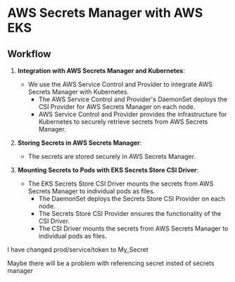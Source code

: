 # AWS Secrets Manager with AWS EKS

## Workflow

1. **Integration with AWS Secrets Manager and Kubernetes**:
    - We use the AWS Service Control and Provider to integrate AWS Secrets Manager with Kubernetes.
        - The AWS Service Control and Provider's DaemonSet deploys the CSI Provider for AWS Secrets Manager on each node.
        - AWS Service Control and Provider provides the infrastructure for Kubernetes to securely retrieve secrets from AWS Secrets Manager.

2. **Storing Secrets in AWS Secrets Manager**:
    - The secrets are stored securely in AWS Secrets Manager.

3. **Mounting Secrets to Pods with EKS Secrets Store CSI Driver**:
    - The EKS Secrets Store CSI Driver mounts the secrets from AWS Secrets Manager to individual pods as files.
        - The DaemonSet deploys the Secrets Store CSI Provider on each node.
        - The Secrets Store CSI Provider ensures the functionality of the CSI Driver.
        - The CSI Driver mounts the secrets from AWS Secrets Manager to individual pods as files.
    
I have changed prod/service/token to My_Secret

Maybe there will be a problem with referencing secret insted of secrets manager